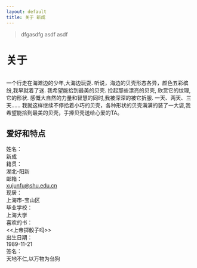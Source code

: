 ```yaml
---
layout: default
title: 关于 新成
---
```


> dfgasdfg asdf asdf

<div class="post">
	<h1 class="pageTitle">关于</h1>
	<img src="{{ '/assets/img/shell.jpg' | prepend: site.baseurl }}" alt=""> 
	<p class="intro">一个行走在海滩边的少年,大海边玩耍. 听说，海边的贝壳形态各异，颜色五彩槟纷,我早就着了迷. 我希望能拾到最美的贝壳. 捡起那些漂亮的贝壳, 欣赏它的纹理,它的形状. 感慨大自然的力量和智慧的同时,我被深深的被它折服. 一天、两天、三天…… 我就这样继续不停拾着小巧的贝壳，各种形状的贝壳满满的装了一大袋,我希望能拾到最美的贝壳，手捧贝壳送给心爱的TA。</p>
	<h2>爱好和特点</h2>
	<div>
    <div class="row"> 
      <label class="col-sm-3 control-label">姓名：</label>
      <div class="col-sm-6">新成</div>
    </div>
    <div class="row"> 
      <label class="col-sm-3 control-label">籍贯：</label>
      <div class="col-sm-6">湖北-阳新</div>
    </div>
    <div class="row"> 
      <label class="col-sm-3 control-label">邮箱：</label>
      <div class="col-sm-6"><a href="mailto:xujunfu@shu.edu.cn">xujunfu@shu.edu.cn</a></div>
    </div>
    <div class="row"> 
      <label class="col-sm-3 control-label">现居：</label>
      <div class="col-sm-6">上海市-宝山区</div>
    </div>
    <div class="row"> 
      <label class="col-sm-3 control-label">毕业学校：</label>
      <div class="col-sm-6">上海大学</div>
    </div>
    <div class="row"> 
      <label class="col-sm-3 control-label">喜欢的书：</label>
      <div class="col-sm-6"><<上帝掷骰子吗>></div>
    </div>
    <div class="row"> 
      <label class="col-sm-3 control-label">出生日期：</label>
      <div class="col-sm-6">1989-11-21</div>
    </div>
    <div class="row"> 
      <label class="col-sm-3 control-label">签名：</label>
      <div class="col-sm-6">天地不仁,以万物为刍狗</div>
    </div>
  </div>

</div>
